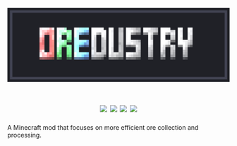 <p align="center"><img src="https://github.com/NewJumper/Oredustry/blob/mc-1.19.x/src/main/resources/logo.png" alt="Logo" width="1024"></p>
<h1 align="center">
  <a><img src="https://img.shields.io/badge/Mod Version-0.4.0-54c3d6"></a>
  <a><img src="https://img.shields.io/badge/Minecraft Ver.-1.19.2-71c46e"></a>
  <a href="https://files.minecraftforge.net/net/minecraftforge/forge/"><img src="https://img.shields.io/badge/Forge Ver.-43.1.2-d68f54"></a>
  <a href="https://github.com/NewJumper/Oredustry/actions/workflows/gradle.yml"><img src="https://github.com/NewJumper/Oredustry/actions/workflows/gradle.yml/badge.svg"></a>
</h1>

A Minecraft mod that focuses on more efficient ore collection and processing.
